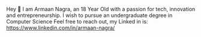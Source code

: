 Hey 👋 I am Armaan Nagra, an 18 Year Old with a passion for tech, innovation and entrepreneurship. 
I wish to pursue an undergraduate degree in Computer Science
Feel free to reach out, my Linked in is:
https://www.linkedin.com/in/armaan-nagra/
